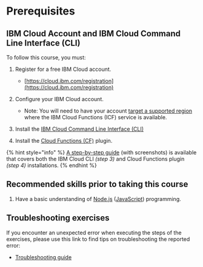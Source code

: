 # Prerequisites

## IBM Cloud Account and IBM Cloud Command Line Interface (CLI)

To follow this course, you must:

1. Register for a free IBM Cloud account.
    - [https://cloud.ibm.com/registration](https://cloud.ibm.com/registration)

2. Configure your IBM Cloud account.
    - Note: You will need to have your account [target a supported region](https://cloud.ibm.com/docs/openwhisk?topic=cloud-functions-cloudfunctions_regions) where the IBM Cloud Functions (ICF) service is available.

3. Install the [IBM Cloud Command Line Interface (CLI)](https://cloud.ibm.com/docs/cli?topic=cloud-cli-getting-started)
4. Install the [Cloud Functions (CF)](https://cloud.ibm.com/functions/learn/cli) plugin.

{% hint style="info" %}
[A step-by-step guide](https://github.com/IBM/cloud-functions-workshops/tree/master/prereqs) (with screenshots) is available that covers both the IBM Cloud CLI _(step 3)_ and Cloud Functions plugin _(step 4)_ installations.
{% endhint %}

## Recommended skills prior to taking this course

1. Have a basic understanding of [Node.js](https://nodejs.org/) ([JavaScript](https://nodejs.org/about/)) programming.

## Troubleshooting exercises

If you encounter an unexpected error when executing the steps of the exercises, please use this link to find tips on troubleshooting the reported error:

- [Troubleshooting guide](TROUBLESHOOTING.md)
